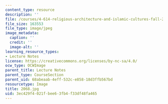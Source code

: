 ```yaml
---
content_type: resource
description: ''
file: /courses/4-614-religious-architecture-and-islamic-cultures-fall-2002/3ec429f4021fbee63fb4f33df48fa465_2068.jpg
file_size: 163553
file_type: image/jpeg
image_metadata:
  caption: ''
  credit: ''
  image-alt: ''
learning_resource_types:
- Lecture Notes
license: https://creativecommons.org/licenses/by-nc-sa/4.0/
ocw_type: OCWImage
parent_title: Lecture Notes
parent_type: CourseSection
parent_uid: 68abeaab-4eff-532c-e858-18d3ffb567bd
resourcetype: Image
title: 2068.jpg
uid: 3ec429f4-021f-bee6-3fb4-f33df48fa465
---
```

